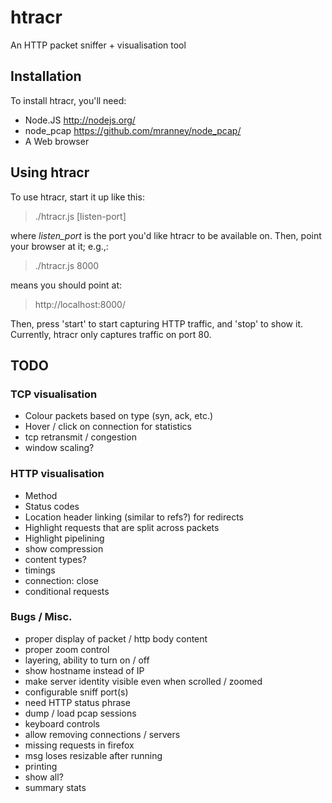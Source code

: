 
# htracr

An HTTP packet sniffer + visualisation tool

## Installation

To install htracr, you'll need:

- Node.JS <http://nodejs.org/>
- node_pcap <https://github.com/mranney/node_pcap/>
- A Web browser


## Using htracr

To use htracr, start it up like this:

  > ./htracr.js [listen-port]

where _listen_port_ is the port you'd like htracr to be available on. Then,
point your browser at it; e.g.,:

  > ./htracr.js 8000

means you should point at:

  > http://localhost:8000/

Then, press 'start' to start capturing HTTP traffic, and 'stop' to show it.
Currently, htracr only captures traffic on port 80.

## TODO

### TCP visualisation

- Colour packets based on type (syn, ack, etc.)
- Hover / click on connection for statistics
- tcp retransmit / congestion
- window scaling?

### HTTP visualisation

- Method
- Status codes
- Location header linking (similar to refs?) for redirects
- Highlight requests that are split across packets
- Highlight pipelining
- show compression
- content types?
- timings
- connection: close
- conditional requests

### Bugs / Misc.

- proper display of packet / http body content
- proper zoom control
- layering, ability to turn on / off
- show hostname instead of IP
- make server identity visible even when scrolled / zoomed
- configurable sniff port(s)
- need HTTP status phrase
- dump / load pcap sessions
- keyboard controls
- allow removing connections / servers
- missing requests in firefox
- msg loses resizable after running
- printing
- show all?
- summary stats